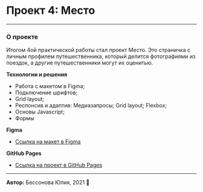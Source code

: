 # Проект 4: Место
------
### О проекте

Итогом 4ой практической работы стал проект Место. Это страничка с личным профилем путешественника, который делится фотографиями из поездок, а другие путешественники могут их оценитью. 

**Технологии и решения**
* Работа с макетом в Figma;
* Подключение шрифтов; 
* Grid layout;
* Респонсив и адаптив: Медиазапросы; Grid layout; Flexbox; 
* Основы Javascript;
* Формы

**Figma**

* [Ссылка на макет в Figma](https://www.figma.com/file/2cn9N9jSkmxD84oJik7xL7/JavaScript.-Sprint-4?node-id=0%3A1)

**GitHub Pages**

* [Ссылка на проект в GitHub Pages](https://besssonova.github.io/mesto/index.html)  <!-- вставить ссылку -->

------
**Автор:** Бессонова Юлия, 2021 
:floppy_disk: 